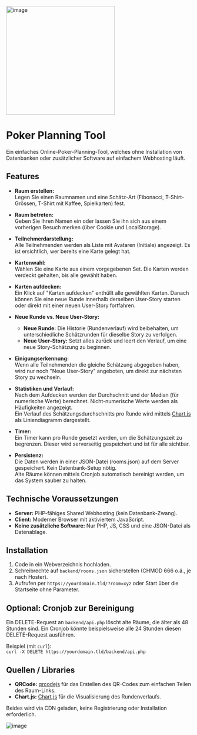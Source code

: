 <img width="295" alt="image" src="https://github.com/user-attachments/assets/3c6f6f75-7982-4ea3-aa99-8d6df309e035" />


# Poker Planning Tool

Ein einfaches Online-Poker-Planning-Tool, welches ohne Installation von Datenbanken oder zusätzlicher Software auf einfachem Webhosting läuft. 

## Features

- **Raum erstellen:**  
  Legen Sie einen Raumnamen und eine Schätz-Art (Fibonacci, T-Shirt-Grössen, T-Shirt mit Kaffee, Spielkarten) fest.

- **Raum betreten:**  
  Geben Sie Ihren Namen ein oder lassen Sie ihn sich aus einem vorherigen Besuch merken (über Cookie und LocalStorage).

- **Teilnehmerdarstellung:**  
  Alle Teilnehmenden werden als Liste mit Avataren (Initiale) angezeigt. Es ist ersichtlich, wer bereits eine Karte gelegt hat.

- **Kartenwahl:**  
  Wählen Sie eine Karte aus einem vorgegebenen Set. Die Karten werden verdeckt gehalten, bis alle gewählt haben.

- **Karten aufdecken:**  
  Ein Klick auf "Karten aufdecken" enthüllt alle gewählten Karten. Danach können Sie eine neue Runde innerhalb derselben User-Story starten oder direkt mit einer neuen User-Story fortfahren.

- **Neue Runde vs. Neue User-Story:**  
  - **Neue Runde:** Die Historie (Rundenverlauf) wird beibehalten, um unterschiedliche Schätzrunden für dieselbe Story zu verfolgen.  
  - **Neue User-Story:** Setzt alles zurück und leert den Verlauf, um eine neue Story-Schätzung zu beginnen.

- **Einigungserkennung:**  
  Wenn alle Teilnehmenden die gleiche Schätzung abgegeben haben, wird nur noch "Neue User-Story" angeboten, um direkt zur nächsten Story zu wechseln.

- **Statistiken und Verlauf:**  
  Nach dem Aufdecken werden der Durchschnitt und der Median (für numerische Werte) berechnet. Nicht-numerische Werte werden als Häufigkeiten angezeigt.  
  Ein Verlauf des Schätzungsdurchschnitts pro Runde wird mittels [Chart.js](https://www.chartjs.org/) als Liniendiagramm dargestellt.

- **Timer:**  
  Ein Timer kann pro Runde gesetzt werden, um die Schätzungszeit zu begrenzen. Dieser wird serverseitig gespeichert und ist für alle sichtbar.

- **Persistenz:**  
  Die Daten werden in einer JSON-Datei (rooms.json) auf dem Server gespeichert. Kein Datenbank-Setup nötig.  
  Alte Räume können mittels Cronjob automatisch bereinigt werden, um das System sauber zu halten.

## Technische Voraussetzungen

- **Server:** PHP-fähiges Shared Webhosting (kein Datenbank-Zwang).
- **Client:** Moderner Browser mit aktiviertem JavaScript.
- **Keine zusätzliche Software:** Nur PHP, JS, CSS und eine JSON-Datei als Datenablage.

## Installation

1. Code in ein Webverzeichnis hochladen.
2. Schreibrechte auf `backend/rooms.json` sicherstellen (CHMOD 666 o.ä., je nach Hoster).
3. Aufrufen per `https://yourdomain.tld/?room=xyz` oder Start über die Startseite ohne Parameter.

## Optional: Cronjob zur Bereinigung

Ein DELETE-Request an `backend/api.php` löscht alte Räume, die älter als 48 Stunden sind. Ein Cronjob könnte beispielsweise alle 24 Stunden diesen DELETE-Request ausführen.

Beispiel (mit `curl`):  
`curl -X DELETE https://yourdomain.tld/backend/api.php`


## Quellen / Libraries

- **QRCode:** [qrcodejs](https://github.com/davidshimjs/qrcodejs) für das Erstellen des QR-Codes zum einfachen Teilen des Raum-Links.
- **Chart.js:** [Chart.js](https://www.chartjs.org/) für die Visualisierung des Rundenverlaufs.

Beides wird via CDN geladen, keine Registrierung oder Installation erforderlich.


![image](https://github.com/user-attachments/assets/6e837f13-aaf7-4df8-bf9d-14cf7fa5ebb6)

